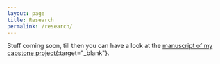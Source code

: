 ```yaml
---
layout: page
title: Research
permalink: /research/
---
```

Stuff coming soon, till then you can have a look at the [manuscript of my capstone project](../assets/pdf/hcbir.pdf){:target="\_blank"}.
